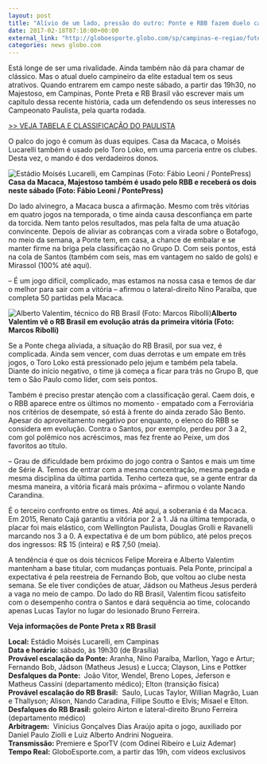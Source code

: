 ```yaml
---
layout: post
title: "Alívio de um lado, pressão do outro: Ponte e RBB fazem duelo campineiro"
date: 2017-02-18T07:10:00+00:00
external_link: "http://globoesporte.globo.com/sp/campinas-e-regiao/futebol/campeonato-paulista/noticia/2017/02/alivio-de-um-lado-pressao-do-outro-ponte-e-rbb-fazem-duelo-campineiro.html"
categories: news globo.com
---
```

Está longe de ser uma rivalidade. Ainda também não dá para chamar de clássico. Mas o atual duelo campineiro da elite estadual tem os seus atrativos. Quando entrarem em campo neste sábado, a partir das 19h30, no Majestoso, em Campinas, Ponte Preta e RB Brasil vão escrever mais um capítulo dessa recente história, cada um defendendo os seus interesses no Campeonato Paulista, pela quarta rodada.

[\>\> VEJA TABELA E CLASSIFICAÇÃO DO PAULISTA](http://globoesporte.globo.com/sp/futebol/campeonato-paulista/)

O palco do jogo é comum às duas equipes. Casa da Macaca, o Moisés Lucarelli também é usado pelo Toro Loko, em uma parceria entre os clubes. Desta vez, o mando é dos verdadeiros donos.&nbsp;

 ![Estádio Moisés Lucarelli, em Campinas (Foto: Fábio Leoni / PontePress)](http://s2.glbimg.com/dNFEsxM4chB4BWZpywVl744O8j0=/0x107:999x629/690x360/s.glbimg.com/es/ge/f/original/2016/10/30/majestoso1.jpg "Estádio Moisés Lucarelli, em Campinas (Foto: Fábio Leoni / PontePress)")**Casa da Macaca, Majestoso também é usado pelo RBB e receberá os dois neste sábado (Foto: Fábio Leoni / PontePress)**

Do lado alvinegro, a Macaca busca a afirmação. Mesmo com três vitórias em quatro jogos na temporada, o time ainda causa desconfiança em parte da torcida. Nem tanto pelos resultados, mas pela falta de uma atuação convincente.&nbsp;Depois de aliviar as cobranças com a virada sobre o Botafogo, no meio da semana, a Ponte tem, em casa, a chance de embalar e se manter firme na briga pela classificação no Grupo D. Com seis pontos, está na cola de Santos (também com seis, mas em vantagem no saldo de gols) e Mirassol (100% até aqui).&nbsp;

– É um jogo difícil, complicado, mas estamos na nossa casa e temos de dar o melhor para sair com a vitória – afirmou o lateral-direito Nino Paraíba, que completa 50 partidas pela Macaca.&nbsp;

 ![Alberto Valentim, técnico do RB Brasil (Foto: Marcos Ribolli)](http://s2.glbimg.com/5Rw9cyAubYrI0En5C-_DOwnha3o=/0x46:543x766/300x397/s.glbimg.com/es/ge/f/original/2017/02/12/valentim.jpg "Alberto Valentim, técnico do RB Brasil (Foto: Marcos Ribolli)")**Alberto Valentim vê o RB Brasil em evolução atrás da primeira vitória (Foto: Marcos Ribolli)**

Se a Ponte chega aliviada, a situação do RB Brasil, por sua vez, é complicada. Ainda sem vencer, com duas derrotas e um empate em três jogos, o Toro Loko está pressionado pelo jejum e também pela tabela. Diante do início negativo, o time já começa a ficar para trás no Grupo B, que tem o São Paulo como líder, com seis pontos.

Também é preciso prestar atenção com a classificação geral. Caem dois, e o RBB aparece entre os últimos no momento - empatado com a Ferroviária nos critérios de desempate, só está à frente do ainda zerado São Bento. Apesar do aproveitamento negativo por enquanto, o elenco do RBB se considera em evolução. Contra o Santos, por exemplo, perdeu por 3 a 2, com gol polêmico nos acréscimos, mas fez frente ao Peixe, um dos favoritos ao título.&nbsp;

–&nbsp;Grau de dificuldade bem próximo do jogo contra o Santos e mais um time de Série A. Temos de entrar com a mesma concentração, mesma pegada e mesma disciplina da última partida. Tenho certeza que, se a gente entrar da mesma maneira, a vitória ficará mais próxima&nbsp;– afirmou o volante Nando Carandina.

É o terceiro confronto entre os times. Até aqui, a soberania é da Macaca. Em 2015, Renato Cajá garantiu a vitória por 2 a 1. Já na última temporada, o placar foi mais elástico, com Wellington Paulista, Douglas Grolli e Ravanelli marcando nos 3 a 0. A expectativa é de um bom público, até pelos preços dos ingressos: R$ 15 (inteira) e R$ 7,50 (meia).&nbsp;

A tendência é que os dois técnicos Felipe Moreira e Alberto Valentim mantenham a base titular, com mudanças pontuais. Pela Ponte, principal a expectativa é pela reestreia de Fernando Bob, que voltou ao clube nesta semana. Se ele tiver condições de atuar, Jádson ou Matheus Jesus perderá a vaga no meio de campo. Do lado do RB Brasil, Valentim ficou satisfeito com o desempenho contra o Santos e dará sequência ao time, colocando apenas Lucas Taylor no lugar do lesionado Bruno Ferreira.&nbsp;

**Veja informações de Ponte Preta x RB Brasil**  
  
**Local:** Estádio Moisés Lucarelli, em Campinas  
**Data e horário:** sábado, às 19h30 (de Brasília)&nbsp;  
**Provável escalação da Ponte:** Aranha, Nino Paraíba, Marllon, Yago e Artur; Fernando Bob, Jádson (Matheus Jesus) e Lucca; Clayson, Lins e Pottker  
**Desfalques da Ponte:&nbsp;** João Vitor, Wendel, Breno Lopes, Jeferson e Matheus Cassini (departamento médico); Elton (transição física)  
**Provável escalação do RB Brasil:** &nbsp;Saulo, Lucas Taylor, Willian Magrão, Luan e Thallyson; Alison, Nando Caradina, Fillipe Soutto e Elvis; Misael e Elton.&nbsp;  
**Desfalques do RB Brasil:** goleiro Airton e lateral-direito Bruno Ferreira (departamento médico)  
**Arbitragem:** &nbsp;Vinicius Gonçalves Dias Araújo apita o jogo, auxiliado por Daniel Paulo Ziolli e Luiz Alberto Andrini Nogueira.&nbsp;  
**Transmissão:** Premiere e SporTV (com Odinei Ribeiro e Luiz Ademar)  
**Tempo Real:** GloboEsporte.com, a partir das 19h, com vídeos exclusivos&nbsp;

